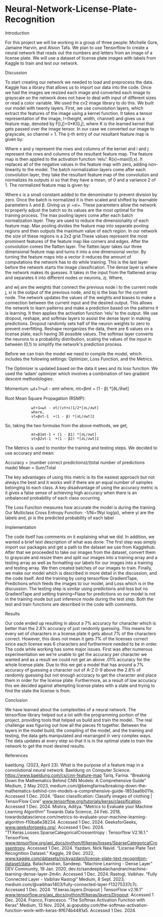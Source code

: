 # Neural-Network-License-Plate-Recognition
Introduction

For this project we will be working in a group of three people: Michelle Gore, Jamaine Harvin, and Alsion Tafa. We plan to use Tensorflow to create a neural network that reads out the numbers and letters from an image of a license plate. We will use a dataset of license plate images with labels from Kaggle to train and test our network.

Discussion

To start creating our network we needed to load and preprocess the data. Kaggle has a library that allows us to import our data into the code. Once we had the images we resized each image and converted each image to grayscale so the network does not have to deal with input of different sizes or read a color variable. We used the cv2 image library to do this.
We built our model with twenty layers. First, we use convolution layers, which extract the features of the image using a kernel function. It takes a tensor representation of the image, I=(height, width, channel) and gives us a feature map, denoted by F[i,j]=(I*K)[i,j], where K is the learned kernel that gets passed over the image tensor. In our case we converted our image to grayscale, so channel = 1. The ij-th entry of our resultant feature map is given by:

Where x and y represent the rows and columns of the kernel and i and j represent the rows and columns of the resultant feature map.
The feature map is then applied to the activation function ‘relu’: R(x)=max(0,x). It replaces all of the negative values in the feature map with zero, adding non-linearity to the model.
The batch normalization layers come after each convolution layer, they take the resultant feature map of the convolution and normalizes its outputs xi so that they have a mean,  of 0 and a variance 2 of 1. The normalized feature map is given by:

Where ϵ is a small constant added to the denominator to prevent division by zero.
Once the batch is normalized it is then scaled and shifted by learnable parameters λ and β. Giving us yi =xi+. These parameters allow the network to properly adjust the batch so its values are the most optimal for the training process.
The max pooling layers come after each batch normalization layer. They are used to reduce the dimensionality of each feature map. Max pooling divides the feature map into separate pooling regions and then outputs the maximum value of each region. In our network the size of these regions is a 2x2 grid.These values represent the most prominent features of the feature map like corners and edges.
After the convolution comes the flatten layer. The flatten layer takes our three dimensional feature map and turns it into a one dimensional vector. By turning the feature maps into a vector it reduces the amount of computations the network has to do while training. This is the last layer before the network starts the image classification.
The dense layer is where the network makes its guesses. It takes in the input from the flattened array and separates it into different nodes or neurons, zj. Where, 

and wij are the weights that connect the previous node i to the current node j, xi is the output of the previous node, and bj is the bias for the current node.
The network updates the values of the weights and biases to make a connection between the current input and the desired output. This allows the network to learn patterns and make a prediction based on the patterns it is learning. It then applies the activation function ‘relu’ to the output.
We use dropout, reshape, and softmax layers to assist the dense layer in making predictions. Dropout randomly sets half of the neuron weights to zero to prevent overfitting. Reshape reorganizes the data, there are 6 values on a license plate, each having 36 possible values. The softmax layer converts the neurons to a probability distribution, scaling the values of the input in between (0,1) to simplify the network's prediction process.


Before we can train the model we need to compile the model, which includes the following settings: Optimizer, Loss Function, and the Metrics. 

The Optimizer is updated based on the data it sees and its loss function. We used the ‘adam’ optimizer which involves a combination of two gradient descent methodologies:

Momentum:
 ⍵t+1=⍵t - ꭤmt 
where, 
mt=βmt + (1 - β) *[∂L/∂wt]


Root Mean Square Propagation (RSMP):

				⍵t+1=⍵t - ꭤt/(vt+ε)1/2*[∂L/∂wt]
				where,
				vt=βvt-1  +(1 - β) *[∂L/∂wt]2 

So, taking the two formulas from the above methods, we get,

				mt=β1mt-1 + (1 - β1) *[∂L/∂wt]
				vt=β2vt-1  +(1 - β2) *[∂L/∂wt]2 

The Metrics is used to monitor the training and testing steps. We decided to use accuracy and mean:

Accuracy = (number correct predictions)/(total number of predictions made) 
Mean = Sum/Total 

The key advantages of using this metric is its the easiest approach but not always the best and it works well if there are an equal number of samples belonging to each class. A key disadvantage of using the accuracy metric is it gives a false sense of achieving high accuracy when there is an unbalanced probability of each class occurring.

The Loss Function measures how accurate the model is during the training. Our Multiclass Cross Entropy Function:
-1/Ni=1Nyi log(pi),
where yi are the labels and,
 pi is the predicted probability of each label

Implementation

The code itself has comments on it explaining what we did. In addition, we wanted a brief text description of what was done. The first step was simply import our packages and get a path to the dataset we use from Kagglehub. After that we proceeded to take our images from the dataset, convert them to grayscale and resize them and split our images into a training array and a testing array as well as formatting our labels for our images into a training and testing array. We then created batches of our images to train. Finally, we make our model which is described in more detail in the discussion, and the code itself. And the training by using tensorflow GradientTape, Predictions which feeds the images to our model, and Loss which is in the discussion. The testing step is similar using predictions and loss but no GradientTape and setting training=Flase for predictions so our model is not in the training mode but just inference mode during the test step. Both the test and train functions are described in the code with comments.



Results

Our code ended up resulting in about a 7% accuracy for character which is better than the 2.8% accuracy of just randomly guessing. This means for every set of characters in a license plate it gets about 7% of the characters correct. However, this does not mean it gets 7% of the licenses correct since each license was 6 characters and furthermore needed to be in order. The code while working has some major issues. First was after numerous experimentation we we’re unable to get the accuracy per character we wanted and as a result we could not get an above .01% accuracy for the whole license plate. Due to this we get a model that has around a 7% accuracy of guessing a character out of A-Z 0-9 above the 2.8% of randomly guessing but not enough accuracy to get the character and place them in order for the license plate. Furthermore, as a result of low accuracy this we decided against attempting license plates with a state and trying to find the state the license is from.

Conclusion 

We have learned about the complexities of a neural network. The tensorflow library helped out a lot with the programming portion of the project, providing tools that helped us build and train the model.. The real challenge was figuring out how all the pieces fit together. Between the layers in the model build, the compiling of the model, and the training and testing, the data gets manipulated and rearranged in very complex ways. The data updates at every step so that it is in the optimal state to train the network to get the most desired results. 



References

baeldung. (2023, April 23). What is the purpose of a feature map in a convolutional neural network. Baeldung on Computer Science. https://www.baeldung.com/cs/cnn-feature-map 
Tariq, Farina. “Breaking Down the Mathematics Behind CNN Models: A Comprehensive Guide” Medium, 2 May 2023, medium.com/@beingfarina/breaking-down-the-mathematics-behind-cnn-models-a-comprehensive-guide-1853aa6b011e. Accessed 1 Dec. 2024.
“Basic classification: Classify images of clothing  |  TensorFlow Core” www.tensorflow.org/tutorials/keras/classification. Accessed 1 Dec. 2024.
Mishra, Aditya. “Metrics to Evaluate your Machine Learning Algorithm” Towards Data Science, 24 Feb. 2018, towardsdatascience.com/metrics-to-evaluate-your-machine-learning-algorithm-f10ba6e38234. Accessed 1 Dec. 2024.
GeeksforGeeks, www.geeksforgeeks.org/. Accessed 1 Dec. 2024. 
“Tf.Keras.Losses.SparseCategoricalCrossentropy  :  Tensorflow V2.16.1.” TensorFlow, www.tensorflow.org/api_docs/python/tf/keras/losses/SparseCategoricalCrossentropy. Accessed 1 Dec. 2024. 
Yazdani, Nick Navid. “License Plate Text Recognition Dataset.” Kaggle, 28 Dec. 2022, www.kaggle.com/datasets/nickyazdani/license-plate-text-recognition-dataset/data. 
Balachandran, Sandeep. “Machine Learning - Dense Layer” DEV Community, 19 Jan. 2020, dev.to/sandeepbalachandran/machine-learning-dense-layer-2m4n. Accessed 1 Dec. 2024.
Rastogi, Vaibhav. “Fully Connected Layer - Vaibhav Rastogi” Medium, 8 Sept. 2023, medium.com/@vaibhav1403/fully-connected-layer-f13275337c7c. Accessed 1 Dec. 2024.
“tf.keras.layers.Dropout  |  TensorFlow v2.16.1” www.tensorflow.org/api_docs/python/tf/keras/layers/Dropout. Accessed 1 Dec. 2024.
Franco, Francesco. “The Softmax Activation Function with Keras” Medium, 13 Nov. 2024, ai.gopubby.com/the-softmax-activation-function-work-with-keras-8f674b4481a5. Accessed 1 Dec. 2024.
